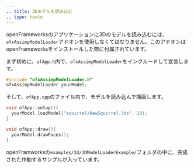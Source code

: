 ```yaml
---
.. title: 3Dモデルを読み込む
.. type: howto
---
```


openFrameworksのアプリケーションに3Dのモデルを読み込むには、`ofxAssimpModelLoader`アドオンを使用しなくてはなりません。このアドオンはopenFrameworksをインストールした際に付属されています。

まず初めに、`ofApp.h`内で、`ofxAssimpModelLoader`をインクルードして宣言します。
    
```cpp
#include "ofxAssimpModelLoader.h"
ofxAssimpModelLoader yourModel;
```

そして、`ofApp.cpp`のファイル内で、モデルを読み込んで描画します。

```cpp
void ofApp::setup(){
  yourModel.loadModel("squirrel/NewSquirrel.3ds", 20);
}

void ofApp::draw(){
  yourModel.drawFaces();
}
```

openFramworksの`examples/3d/3DModelLoaderExample/`フォルダの中に、完成された作動するサンプルが入っています。

